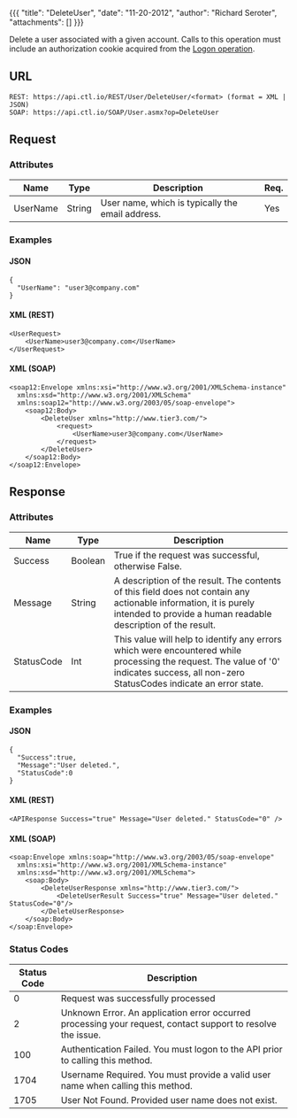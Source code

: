 {{{
  "title": "DeleteUser",
  "date": "11-20-2012",
  "author": "Richard Seroter",
  "attachments": []
}}}

Delete a user associated with a given account. Calls to this operation must include an authorization cookie acquired from the [Logon operation](../Authentication/logon.md).

## URL

    REST: https://api.ctl.io/REST/User/DeleteUser/<format> (format = XML | JSON)
    SOAP: https://api.ctl.io/SOAP/User.asmx?op=DeleteUser

## Request

### Attributes

| Name | Type | Description | Req. |
| --- | --- | --- | --- |
| UserName | String | User name, which is typically the email address. | Yes |

### Examples

#### JSON

    {
      "UserName": "user3@company.com"
    }

#### XML (REST)

    <UserRequest>
        <UserName>user3@company.com</UserName>
    </UserRequest>

#### XML (SOAP)

    <soap12:Envelope xmlns:xsi="http://www.w3.org/2001/XMLSchema-instance"
      xmlns:xsd="http://www.w3.org/2001/XMLSchema"
      xmlns:soap12="http://www.w3.org/2003/05/soap-envelope">
        <soap12:Body>
            <DeleteUser xmlns="http://www.tier3.com/">
                <request>
                    <UserName>user3@company.com</UserName>
                </request>
            </DeleteUser>
        </soap12:Body>
    </soap12:Envelope>

## Response

### Attributes

| Name | Type | Description |
| --- | --- | --- |
| Success | Boolean | True if the request was successful, otherwise False. |
| Message | String | A description of the result. The contents of this field does not contain any actionable information, it is purely intended to provide a human readable description of the result. |
| StatusCode | Int | This value will help to identify any errors which were encountered while processing the request. The value of '0' indicates success, all non-zero StatusCodes indicate an error state. |

### Examples

#### JSON

    {
      "Success":true,
      "Message":"User deleted.",
      "StatusCode":0
    }

#### XML (REST)

    <APIResponse Success="true" Message="User deleted." StatusCode="0" />

#### XML (SOAP)

    <soap:Envelope xmlns:soap="http://www.w3.org/2003/05/soap-envelope"
      xmlns:xsi="http://www.w3.org/2001/XMLSchema-instance"
      xmlns:xsd="http://www.w3.org/2001/XMLSchema">
        <soap:Body>
            <DeleteUserResponse xmlns="http://www.tier3.com/">
                <DeleteUserResult Success="true" Message="User deleted." StatusCode="0"/>
            </DeleteUserResponse>
        </soap:Body>
    </soap:Envelope>

### Status Codes

| Status Code | Description |
| --- | --- |
| 0 | Request was successfully processed |
| 2 | Unknown Error.  An application error occurred processing your request, contact support to resolve the issue. |
| 100 | Authentication Failed.  You must logon to the API prior to calling this method. |
| 1704 | Username Required.  You must provide a valid user name when calling this method. |
| 1705 | User Not Found.  Provided user name does not exist. |
